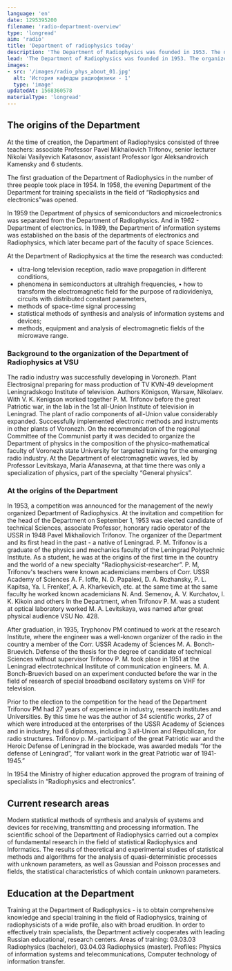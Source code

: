 ```yaml
---
language: 'en'
date: 1295395200
filename: 'radio-department-overview'
type: 'longread'
aim: 'radio'
title: 'Department of radiophysics today'
description: 'The Department of Radiophysics was founded in 1953. The organizer of the Department and its first...'
lead: 'The Department of Radiophysics was founded in 1953. The organizer of the Department and its first head was candidate of technical Sciences, associate Professor Pavel Mikhailovich Trifonov (1909-1992).'
images:
- src: '/images/radio_phys_about_01.jpg'
  alt: 'История кафедры радиофизики - 1'
  type: 'image'
updatedAt: 1568360578
materialType: 'longread'
---
```

The origins of the Department
-----------------------------

At the time of creation, the Department of Radiophysics consisted of three teachers: associate Professor Pavel Mikhailovich Trifonov, senior lecturer Nikolai Vasilyevich Katasonov, assistant Professor Igor Aleksandrovich Kamensky and 6 students.

The first graduation of the Department of Radiophysics in the number of three people took place in 1954. In 1958, the evening Department of the Department for training specialists in the field of “Radiophysics and electronics”was opened.

In 1959 the Department of physics of semiconductors and microelectronics was separated from the Department of Radiophysics. And in 1962 - Department of electronics. In 1989, the Department of information systems was established on the basis of the departments of electronics and Radiophysics, which later became part of the faculty of space Sciences.

At the Department of Radiophysics at the time the research was conducted:

*   ultra-long television reception, radio wave propagation in different conditions,
*   phenomena in semiconductors at ultrahigh frequencies, • how to transform the electromagnetic field for the purpose of radiovideniya, circuits with distributed constant parameters,
*   methods of space-time signal processing
*   statistical methods of synthesis and analysis of information systems and devices;
*   methods, equipment and analysis of electromagnetic fields of the microwave range.

### Background to the organization of the Department of Radiophysics at VSU

The radio industry was successfully developing in Voronezh. Plant Electrosignal preparing for mass production of TV KVN-49 development Leningradskogo Institute of television. Authors Königson, Warsaw, Nikolaev. With V. K. Kenigson worked together P. M. Trifonov before the great Patriotic war, in the lab in the 1st all-Union Institute of television in Leningrad. The plant of radio components of all-Union value considerably expanded. Successfully implemented electronic methods and instruments in other plants of Voronezh. On the recommendation of the regional Committee of the Communist party it was decided to organize the Department of physics in the composition of the physico-mathematical faculty of Voronezh state University for targeted training for the emerging radio industry. At the Department of electromagnetic waves, led by Professor Levitskaya, Maria Afanasevna, at that time there was only a specialization of physics, part of the specialty “General physics”.

### At the origins of the Department

In 1953, a competition was announced for the management of the newly organized Department of Radiophysics. At the invitation and competition for the head of the Department on September 1, 1953 was elected candidate of technical Sciences, associate Professor, honorary radio operator of the USSR in 1948 Pavel Mikhailovich Trifonov. The organizer of the Department and its first head in the past - a native of Leningrad. P. M. Trifonov is a graduate of the physics and mechanics faculty of the Leningrad Polytechnic Institute. As a student, he was at the origins of the first time in the country and the world of a new specialty “Radiophysicist-researcher”. P. M, Trifonov's teachers were known academicians members of Corr. USSR Academy of Sciences A. F. Ioffe, N. D. Papalexi, D. A. Rozhansky, P. L. Kapitsa, Ya. I. Frenkel’, A. A. Kharkevich, etc. at the same time at the same faculty he worked known academicians N. And. Semenov, A. V. Kurchatov, I. K. Kikoin and others In the Department, when Trifonov P. M. was a student at optical laboratory worked M. A. Levitskaya, was named after great physical audience VSU No. 428.

After graduation, in 1935, Tryphonov PM continued to work at the research Institute, where the engineer was a well-known organizer of the radio in the country a member of the Corr. USSR Academy of Sciences M. A. Bonch-Bruevich. Defense of the thesis for the degree of candidate of technical Sciences without supervisor Trifonov P. M. took place in 1951 at the Leningrad electrotechnical Institute of communication engineers. M. A. Bonch-Bruevich based on an experiment conducted before the war in the field of research of special broadband oscillatory systems on VHF for television.

Prior to the election to the competition for the head of the Department Trifonov PM had 27 years of experience in industry, research institutes and Universities. By this time he was the author of 34 scientific works, 27 of which were introduced at the enterprises of the USSR Academy of Sciences and in industry, had 6 diplomas, including 3 all-Union and Republican, for radio structures. Trifonov p. M.-participant of the great Patriotic war and the Heroic Defense of Leningrad in the blockade, was awarded medals “for the defense of Leningrad”, “for valiant work in the great Patriotic war of 1941-1945.”

In 1954 the Ministry of higher education approved the program of training of specialists in “Radiophysics and electronics”.

Current research areas
----------------------

Modern statistical methods of synthesis and analysis of systems and devices for receiving, transmitting and processing information. The scientific school of the Department of Radiophysics carried out a complex of fundamental research in the field of statistical Radiophysics and Informatics. The results of theoretical and experimental studies of statistical methods and algorithms for the analysis of quasi-deterministic processes with unknown parameters, as well as Gaussian and Poisson processes and fields, the statistical characteristics of which contain unknown parameters.

Education at the Department
---------------------------

Training at the Department of Radiophysics - is to obtain comprehensive knowledge and special training in the field of Radiophysics, training of radiophysicists of a wide profile, also with broad erudition. In order to effectively train specialists, the Department actively cooperates with leading Russian educational, research centers. Areas of training: 03.03.03 Radiophysics (bachelor), 03.04.03 Radiophysics (master). Profiles: Physics of information systems and telecommunications, Computer technology of information transfer.
